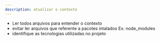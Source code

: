 ```yaml
---
description: atualizar o contexto
---
```


- Ler todos arquivos para entender o contexto
- evitar ler arquivos que referente a pacotes intalados Ex: node_modules
- identifique as tecnologias utilizadas no projeto

